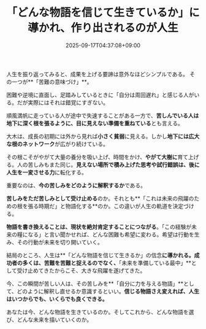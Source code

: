 ﻿---
title: "「どんな物語を信じて生きているか」に導かれ、作り出されるのが人生"
date: 2025-09-17T04:37:08+09:00
draft: false
---

人生を振り返ってみると、成果を上げる要諦は意外なほどシンプルである。
その一つが**「苦難の意味づけ」**。

困難や逆境に直面し、足踏みしているときに「自分は周回遅れ」と感じる人がいる。だが実際にはそれは錯覚にすぎない。

順風満帆に走っている人が途中で失速することがある一方で、**苦しんでいる人は地下に深く根を張るように、目に見えない準備を重ねている**とも言える。



大木は、成長の初期には外から見れば**小さく貧弱**に見える。しかし**地下には広大な根のネットワーク**が広がり続けている。

その根こそがやがて大量の養分を吸い上げ、時間をかけ、**やがて大樹に**育て上げる。人の苦しみもまた同じ。**見えない場所で積み上げた思考や試行錯誤は、後に人生を一変させる力**に転化する。



重要なのは、**今の苦しみをどのように解釈するか**である。

**苦しみをただ苦しみとして受け止める**のか。それとも**「これは未来の飛躍のための根を張る時期だ」と物語化する**のか。この違いが人生の軌道を決定づける。



**物語を書き換えることは、現状を絶対肯定することにつながる**。「この経験が未来の糧になる」と言い聞かせれば、どんな困難も希望に変わる。希望は行動を生み、その行動が未来を切り開いていく。

結局のところ、人生は**「どんな物語を信じて生きるか」の信念**に導かれる。成功者の多くは、苦難を苦難と捉えるのでなく、**「未来を準備している最中」**として受け止めてきたからこそ、大きな飛躍を遂げてきた。



今、この瞬間が苦しい人は、その苦しみを**「自分に力を与える物語」**として、どのように解釈し直せるか意識するといい。**信じる物語さえ変えれば、人生はいつからでも、いくらでも良くできる。**

あなたは今、どんな物語を生きているのか。そしてこれから、どんな物語を選び、どんな未来を描いていくのか。